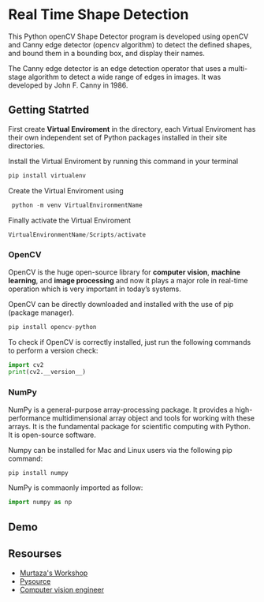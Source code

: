
# Real Time Shape Detection
This Python openCV Shape Detector program is developed using openCV and Canny edge detector (opencv algorithm) to detect the defined shapes,  and bound them in a bounding box, and display their names.

The Canny edge detector is an edge detection operator that uses a multi-stage algorithm to detect a wide range of edges in images. It was developed by John F. Canny in 1986.

## Getting Statrted
First create **Virtual Enviroment** in the directory, each Virtual Enviroment has their own independent set of Python packages installed in their site directories.

Install the Virtual Enviroment by running this command in your terminal
```py
pip install virtualenv
```

Create the Virtual Enviroment using
```py
 python -m venv VirtualEnvironmentName
```

Finally activate the Virtual Enviroment
```py
VirtualEnvironmentName/Scripts/activate
```

### OpenCV
OpenCV is the huge open-source library for **computer vision**, **machine learning**, and **image processing** and now it plays a major role in real-time operation which is very important in today’s systems.

OpenCV can be directly downloaded and installed with the use of pip (package manager).
```py
pip install opencv-python
```

To check if OpenCV is correctly installed, just run the following commands to perform a version check:
```py
import cv2
print(cv2.__version__)
```

### NumPy
NumPy is a general-purpose array-processing package. It provides a high-performance multidimensional array object and tools for working with these arrays. It is the fundamental package for scientific computing with Python. It is open-source software.

Numpy can be installed for Mac and Linux users via the following pip command:
```py
pip install numpy
```

NumPy is commaonly imported as follow:
```py
import numpy as np
```



## Demo



## Resourses
+ [Murtaza's Workshop](www.youtube.com/@murtazasworkshop)
+ [Pysource](www.youtube.com/@pysource-com)
+ [Computer vision engineer](www.youtube.com/@ComputerVisionEngineer)




